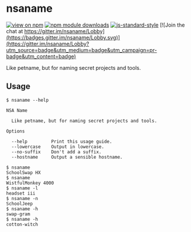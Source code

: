 # nsaname

[![view on npm](http://img.shields.io/npm/v/nsaname.svg)](https://www.npmjs.org/package/nsaname)
[![npm module downloads](http://img.shields.io/npm/dt/nsaname.svg)](https://www.npmjs.org/package/nsaname)
[![js-standard-style](https://img.shields.io/badge/code%20style-standard-brightgreen.svg)](https://github.com/feross/standard)
[![Join the chat at https://gitter.im/nsaname/Lobby](https://badges.gitter.im/nsaname/Lobby.svg)](https://gitter.im/nsaname/Lobby?utm_source=badge&utm_medium=badge&utm_campaign=pr-badge&utm_content=badge)

Like petname, but for naming secret projects and tools.

## Usage

```text
$ nsaname --help

NSA Name

  Like petname, but for naming secret projects and tools.

Options

  --help         Print this usage guide.
  --lowercase    Output in lowercase.
  --no-suffix    Don't add a suffix.
  --hostname     Output a sensible hostname.

$ nsaname
SchoolSwap HX
$ nsaname
WistfulMonkey 4000
$ nsaname -l
headset iii
$ nsaname -n
SchoolJeep
$ nsaname -h
swap-gram
$ nsaname -h
cotton-witch
```

